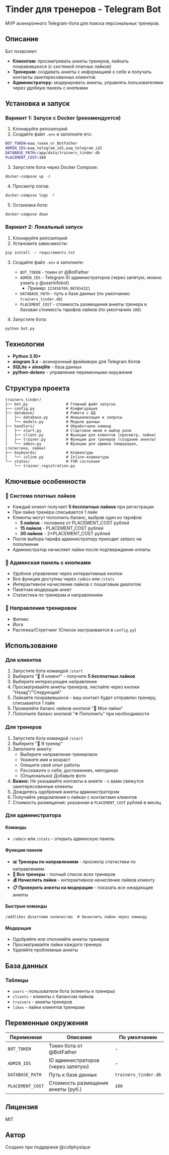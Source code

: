 # Tinder для тренеров - Telegram Bot

MVP асинхронного Telegram-бота для поиска персональных тренеров.

## Описание

Бот позволяет:
- **Клиентам:** просматривать анкеты тренеров, лайкать понравившихся (с системой платных лайков)
- **Тренерам:** создавать анкеты с информацией о себе и получать контакты заинтересованных клиентов
- **Администратору:** модерировать анкеты, управлять пользователями через удобную панель с кнопками

## Установка и запуск

### Вариант 1: Запуск с Docker (рекомендуется)

1. Клонируйте репозиторий
2. Создайте файл `.env` и заполните его:
```bash
BOT_TOKEN=ваш_токен_от_BotFather
ADMIN_IDS=ваш_telegram_id1,ваш_telegram_id2
DATABASE_PATH=/app/data/trainers_tinder.db
PLACEMENT_COST=100
```

3. Запустите бота через Docker Compose:
```bash
docker-compose up -d
```

4. Просмотр логов:
```bash
docker-compose logs -f
```

5. Остановка бота:
```bash
docker-compose down
```

### Вариант 2: Локальный запуск

1. Клонируйте репозиторий
2. Установите зависимости:
```bash
pip install -r requirements.txt
```

3. Создайте файл `.env` и заполните:
   - `BOT_TOKEN` - токен от @BotFather
   - `ADMIN_IDS` - Telegram ID администраторов (через запятую, можно узнать у @userinfobot)
     - Пример: `123456789,987654321`
   - `DATABASE_PATH` - путь к базе данных (по умолчанию `trainers_tinder.db`)
   - `PLACEMENT_COST` - стоимость размещения анкеты тренера и базовая стоимость тарифов лайков (по умолчанию `100`)

4. Запустите бота:
```bash
python bot.py
```

## Технологии

- **Python 3.10+**
- **aiogram 3.x** - асинхронный фреймворк для Telegram ботов
- **SQLite + aiosqlite** - база данных
- **python-dotenv** - управление переменными окружения

## Структура проекта

```
trainers_tinder/
├── bot.py                 # Главный файл запуска
├── config.py              # Конфигурация
├── database/              # Работа с БД
│   ├── database.py        # Инициализация и запросы
│   └── models.py          # Модели данных
├── handlers/              # Обработчики команд
│   ├── start.py           # Стартовое меню и выбор роли
│   ├── client.py          # Функции для клиентов (просмотр, лайки)
│   ├── trainer.py         # Функции для тренеров (создание анкеты)
│   └── admin.py           # Функции для админа (модерация, статистика, лайки)
├── keyboards/             # Клавиатуры
│   └── inline.py          # Inline-клавиатуры
└── states/                # FSM состояния
    └── trainer_registration.py
```

## Ключевые особенности

### 💖 Система платных лайков
- Каждый клиент получает **5 бесплатных лайков** при регистрации
- При лайке тренера списывается 1 лайк
- Клиенты могут пополнить баланс, выбрав один из тарифов:
  - **5 лайков** - половина от PLACEMENT_COST рублей
  - **15 лайков** - PLACEMENT_COST рублей
  - **30 лайков** - 2×PLACEMENT_COST рублей
- После выбора тарифа администратору приходит запрос на пополнение
- Администратор начисляет лайки после подтверждения оплаты

### 📱 Админская панель с кнопками
- Удобное управление через интерактивные кнопки
- Все функции доступны через `/admin` или `/stats`
- Интерактивное начисление лайков с пошаговым диалогом
- Пакетная модерация анкет
- Статистика по тренерам и направлениям

### 🎯 Направления тренировок
- Фитнес
- Йога
- Растяжка/Стретчинг
(Список настраивается в `config.py`)

## Использование

### Для клиентов
1. Запустите бота командой `/start`
2. Выберите "👤 Я клиент" - получите **5 бесплатных лайков**
3. Выберите интересующее направление
4. Просматривайте анкеты тренеров, листайте через кнопки "Назад"/"Следующий"
5. Лайкайте понравившихся - ваш контакт будет отправлен тренеру, списывается 1 лайк
6. Проверяйте баланс лайков кнопкой "💖 Мои лайки"
7. Пополните баланс кнопкой "➕ Пополнить" при необходимости

### Для тренеров
1. Запустите бота командой `/start`
2. Выберите "💪 Я тренер"
3. Заполните анкету:
   - Выберите направление тренировок
   - Укажите имя и возраст
   - Опишите свой опыт работы
   - Расскажите о себе, достижениях, методиках
   - (Опционально) Добавьте фото
4. **Важно:** Не указывайте контакты в анкете - с вами свяжутся заинтересованные клиенты
5. Дождитесь одобрения анкеты администратором
6. Получайте уведомления о лайках с контактами клиентов
7. Стоимость размещения: указанная в `PLACEMENT_COST` рублей в месяц

### Для администратора

#### Команды
- `/admin` или `/stats` - открыть админскую панель

#### Функции панели
- **📊 Тренеры по направлениям** - просмотр статистики по направлениям
- **👥 Все тренеры** - полный список всех тренеров
- **💰 Начислить лайки** - интерактивное начисление лайков клиенту
- **📋 Проверить анкеты на модерации** - показать все ожидающие анкеты

#### Быстрые команды
```
/addlikes @username количество  # Начислить лайки через команду
```

#### Модерация
- Одобряйте или отклоняйте анкеты тренеров
- Просматривайте лайки каждого тренера
- Удаляйте проблемные анкеты

## База данных

### Таблицы
- `users` - пользователи бота (клиенты и тренеры)
- `clients` - клиенты с балансом лайков
- `trainers` - анкеты тренеров
- `likes` - лайки клиентов тренерам

## Переменные окружения

| Переменная | Описание | По умолчанию |
|-----------|----------|--------------|
| `BOT_TOKEN` | Токен бота от @BotFather | - |
| `ADMIN_IDS` | ID администраторов (через запятую) | - |
| `DATABASE_PATH` | Путь к базе данных | `trainers_tinder.db` |
| `PLACEMENT_COST` | Стоимость размещения анкеты (руб.) | `100` |

## Лицензия

MIT

## Автор

Создано при поддержке @cultphysique

